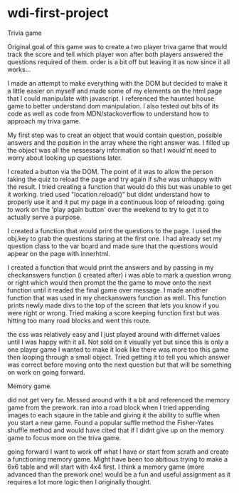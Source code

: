 # wdi-first-project




Trivia game



Original goal of this game was to create a two player triva game that would track
the score and tell which player won after both players answered the questions required of them. order is a bit off but leaving it as now since it all works...


I made an attempt to make everything with the DOM but decided to make it a little easier on myself
and made some of my elements on the html page that I could manipulate with javascript. I referenced the haunted house game to better understand dom manipulation. I also tested out bits of its code as well as code from MDN/stackoverflow to understand how to approach my triva game.

My first step was to creat an object that would contain question, possible answers and the position in the array where the right answer was. I filled up the object was all the nessessary information so that I would'nt need to worry about looking up questions later. 

I created a button via the DOM. The point of it was to allow the person taking the quiz to reload the page and try again if s/he was unhappy with the result. I tried creating a function that would do this but was unable to get it working. tried used "location.reload()" but didnt understand how to properly use it and it put my page in a continuous loop of reloading. going to work on the 'play again button' over the weekend to try to get it to actually serve a purpose.


I created a function that would print the questions to the page. I used the obj.key to grab the questions staring at the first one. I had already set my question class to the var board and made sure that the questions would appear on the page with innerhtml.

I created a function that would print the answers and by passing in my checkanswers function (i created after) i was able to mark a question wrong or right which would then prompt the the game to move onto the next function until it readed the final game over message. I made another function that was used in my checkanswers function as well. This function prints newly made divs to the top of the screen that lets you know if you were right or wrong. Tried making a score keeping function first but was hitting too many road blocks and went this route.

the css was relatively easy and I just played around with differnet values until I was happy with it all. Not sold on it visually yet but since this is only a one player game I wanted to make it look like there was more too this game then looping through a small object. Tried getting it to tell you which answer was correct before moving onto the next question but that will be something on work on going forward. 


Memory game.

did not get very far. Messed around with it a bit and referenced the memory game from the prework. ran into a road block when I tried appending images to each sqaure in the table and giving it the ability to suffle when you start a new game. Found a popular suffle method the Fisher-Yates shuffle method and would have cited that if I didnt give up on the memory game to focus more on the triva game. 

going forward I want to work off what I have or start from scrath and create a functioning memory game. Might have been too abitious trying to make a 6x6 table and will start with 4x4 first. I think a memory game (more advanced than the prework one) would be a fun and useful assignment as it requires a lot more logic then I originally thought.





